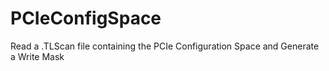# PCIeConfigSpace
Read a .TLScan file containing the PCIe Configuration Space and Generate a Write Mask
